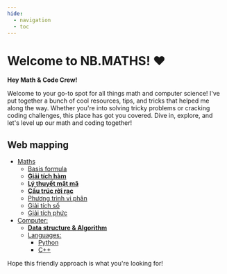 ```yaml
---
hide:
  - navigation
  - toc
---
```

# Welcome to NB.MATHS! ❤️

**Hey Math & Code Crew!**

Welcome to your go-to spot for all things math and computer science! I've put together a bunch of cool resources, tips, and tricks that helped me along the way. Whether you're into solving tricky problems or cracking coding challenges, this place has got you covered. Dive in, explore, and let's level up our math and coding together!

## Web mapping
- [Maths](#web-mapping)
    - [Basis formula](maths/index.md)
    - [**Giải tích hàm**](maths/GTH/index.md)
    - [**Lý thuyết mật mã**](maths/cryptography.md)
    - [**Cấu trúc rời rạc**](maths/discrete.md)
    <!-- - [Statistics](maths/statistics.md) -->
    - [Phương trình vi phân](maths/ode.md)
    - [Giải tích số](maths/numericalmethods.md)
    - [Giải tích phức](maths/complexanalysis.md)
- [Computer:](#web-mapping)
    - [**Data structure & Algorithm**](computer/dsa.md)
    - [Languages:](#web-mapping)
        - [Python](computer/python/python.md)
        - [C++](computer/cpp/cpp.md)

Hope this friendly approach is what you're looking for!
